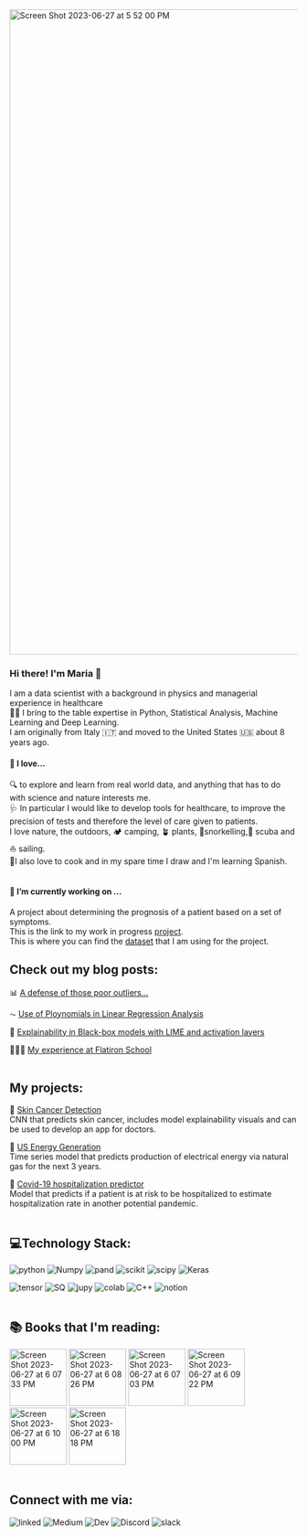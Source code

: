 <img width="1129" alt="Screen Shot 2023-06-27 at 5 52 00 PM" src="https://github.com/MNLKuzmin/MNLKuzmin/assets/103147944/1baf478b-8d29-41d8-aad1-4585965da603">

### Hi there! I'm Maria 👋
I am a data scientist with a background in physics and managerial experience in healthcare
<br>👩‍💻 I bring to the table expertise in Python, Statistical Analysis, Machine Learning and Deep Learning. 
<br>I am originally from Italy 🇮🇹 and moved to the United States 🇺🇸 about 8 years ago.
<br>
 
#### 🧡 I love...
🔍 to explore and learn from real world data, and anything that has to do with science and nature interests me.
<br>🩺 In particular I would like to develop tools for healthcare, to improve the precision of tests and therefore the level of care given to patients.
<br>I love nature, the outdoors, 🏕 camping, 🪴 plants, 🐠snorkelling,🤿 scuba and ⛵️ sailing.
<br>🍳I also love to cook and in my spare time I draw and I'm learning Spanish.
<br>
<br>

#### 🔭 I’m currently working on ...
A project about determining the prognosis of a patient based on a set of symptoms.
<br> This is the link to my work in progress [project](https://github.com/MNLKuzmin/Symptoms).
<br> This is where you can find the [dataset](https://www.kaggle.com/datasets/kaushil268/disease-prediction-using-machine-learning/data) that I am using for the project.
 
## Check out my blog posts:
📊 [A defense of those poor outliers...](https://medium.com/@marianlkuzmin/a-defense-of-those-poor-outliers-9969ca698c8f)

⏦ [Use of Ploynomials in Linear Regression Analysis](https://medium.com/@marianlkuzmin/use-of-polynomials-in-linear-regression-analysis-extension-to-linear-models-a21b6d0c9112)

🔬 [Explainability in Black-box models with LIME and activation layers](https://medium.com/@marianlkuzmin/explainability-in-black-box-models-with-lime-and-activation-layers-9a58aa19b503)

👩🏼‍🎓 [My experience at Flatiron School](https://medium.com/@marianlkuzmin/my-experience-at-flatiron-school-b1e0bf60a4a1)
<br>
<br>

## My projects:

🔬 [Skin Cancer Detection](https://github.com/MNLKuzmin/SkinCancerDetection)
<br>CNN that predicts skin cancer, includes model explainability visuals and can be used to develop an app for doctors.

🔋 [US Energy Generation](https://github.com/MNLKuzmin/USEnergy_Generation)
<br>Time series model that predicts production of electrical energy via natural gas for the next 3 years.

🦠 [Covid-19 hospitalization predictor](https://github.com/MNLKuzmin/Covid-19-Hospitalization-Predictor)
<br>Model that predicts if a patient is at risk to be hospitalized to estimate hospitalization rate in another potential pandemic.
<br>
<br>

## 💻Technology Stack:

![python](	https://img.shields.io/badge/Python-FFD43B?style=for-the-badge&logo=python&logoColor=blue)
![Numpy](https://img.shields.io/badge/Numpy-777BB4?style=for-the-badge&logo=numpy&logoColor=white)
![pand](https://img.shields.io/badge/Pandas-2C2D72?style=for-the-badge&logo=pandas&logoColor=white)
![scikit](https://img.shields.io/badge/scikit_learn-F7931E?style=for-the-badge&logo=scikit-learn&logoColor=white)
![scipy](https://img.shields.io/badge/SciPy-654FF0?style=for-the-badge&logo=SciPy&logoColor=white)
![Keras](https://img.shields.io/badge/Keras-D00000?style=for-the-badge&logo=Keras&logoColor=white)

![tensor](https://img.shields.io/badge/TensorFlow-FF6F00?style=for-the-badge&logo=TensorFlow&logoColor=white)
![SQ](https://img.shields.io/badge/SQLite-07405E?style=for-the-badge&logo=sqlite&logoColor=white)
![jupy](https://img.shields.io/badge/Jupyter-F37626.svg?&style=for-the-badge&logo=Jupyter&logoColor=white)
![colab](https://img.shields.io/badge/Colab-F9AB00?style=for-the-badge&logo=googlecolab&color=525252)
![C++](https://img.shields.io/badge/C%2B%2B-00599C?style=for-the-badge&logo=c%2B%2B&logoColor=white)
![notion](https://img.shields.io/badge/Notion-000000?style=for-the-badge&logo=notion&logoColor=white)
<br>
<br>

## 📚 Books that I'm reading:

<img width="100" alt="Screen Shot 2023-06-27 at 6 07 33 PM" src="https://github.com/MNLKuzmin/MNLKuzmin/assets/103147944/76831f54-3488-42b3-be28-0311a371b1f2">
<img width="100" alt="Screen Shot 2023-06-27 at 6 08 26 PM" src="https://github.com/MNLKuzmin/MNLKuzmin/assets/103147944/7e3e0a0a-b2d4-4adb-a6cd-3db9d1f44b40">
<img width="100" alt="Screen Shot 2023-06-27 at 6 07 03 PM" src="https://github.com/MNLKuzmin/MNLKuzmin/assets/103147944/35263eb6-03a9-4cc1-a136-83fd815031a8">
<img width="100" alt="Screen Shot 2023-06-27 at 6 09 22 PM" src="https://github.com/MNLKuzmin/MNLKuzmin/assets/103147944/b8071040-5cb8-477c-bb50-6cea9ae59cec">
<img width="100" alt="Screen Shot 2023-06-27 at 6 10 00 PM" src="https://github.com/MNLKuzmin/MNLKuzmin/assets/103147944/cb5cfbdd-e031-4e0a-9d6f-1ffa80d5a2c2">
<img width="100" alt="Screen Shot 2023-06-27 at 6 18 18 PM" src="https://github.com/MNLKuzmin/MNLKuzmin/assets/103147944/8882de04-5713-47c3-a1e5-9094fffe1837">
<br>
<br>

## Connect with me via:

![linked](https://img.shields.io/badge/LinkedIn-0077B5?style=for-the-badge&logo=linkedin&logoColor=white)
![Medium](https://img.shields.io/badge/Medium-12100E?style=for-the-badge&logo=medium&logoColor=white)
![Dev](https://img.shields.io/badge/dev.to-0A0A0A?style=for-the-badge&logo=devdotto&logoColor=white)
![Discord](https://img.shields.io/badge/Discord-5865F2?style=for-the-badge&logo=discord&logoColor=white)
![slack](https://img.shields.io/badge/Slack-4A154B?style=for-the-badge&logo=slack&logoColor=white)
 
<!--
**MNLKuzmin/MNLKuzmin** is a ✨ _special_ ✨ repository because its `README.md` (this file) appears on your GitHub profile.

Here are some ideas to get you started:


- 🌱 I’m currently learning ...
- 👯 I’m looking to collaborate on ...
- 🤔 I’m looking for help with ...
- 💬 Ask me about ...
- 📫 How to reach me: ...
- 😄 Pronouns: ...
- ⚡ Fun fact: ...
-->
